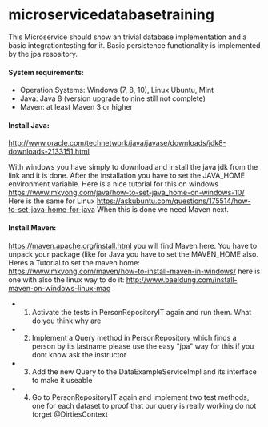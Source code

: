 # microservicedatabasetraining

This Microservice should show an trivial database implementation and a basic integrationtesting for it.
Basic persistence functionality is implemented by the jpa resository.

#### System requirements:


* Operation Systems: 		Windows (7, 8, 10), Linux Ubuntu, Mint
* Java:					Java 8 (version upgrade to nine still not complete)
* Maven: 					at least Maven 3 or higher

#### Install Java:

http://www.oracle.com/technetwork/java/javase/downloads/jdk8-downloads-2133151.html

With windows you have simply to download and install the java jdk from the link and it is done.
After the installation you have to set the JAVA_HOME environment variable.
Here is a nice tutorial for this on windows
https://www.mkyong.com/java/how-to-set-java_home-on-windows-10/
Here is the same for Linux
https://askubuntu.com/questions/175514/how-to-set-java-home-for-java
When this is done we need Maven next.

#### Install Maven:

https://maven.apache.org/install.html you will find Maven here.
You have to unpack your package (like for Java you have to set the MAVEN_HOME also.
Heres a Tutorial to set the maven home: https://www.mkyong.com/maven/how-to-install-maven-in-windows/
here is one with also the linux way to do it: http://www.baeldung.com/install-maven-on-windows-linux-mac

* 1. Activate the tests in PersonRepositoryIT again and run them. What do you think why are
* 2. Implement a Query method in PersonRepository which finds a person by its lastname please use the easy "jpa" way for this if you dont know ask the instructor
* 3. Add the new Query to the DataExampleServiceImpl and its interface to make it useable
* 4. Go to PersonRepositoryIT again and implement two test methods, one for each dataset to proof that our query is really working do not forget @DirtiesContext



